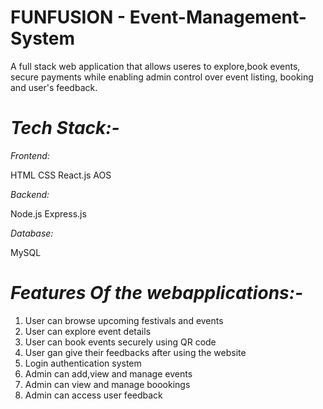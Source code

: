 # FUNFUSION - Event-Management-System

A full stack web application that allows useres to explore,book events, secure payments while enabling admin control over event listing, booking and user's feedback.

# _Tech Stack:-_

_Frontend:_

HTML
CSS
React.js
AOS

_Backend:_

Node.js
Express.js

_Database:_

MySQL

# _Features Of the webapplications:-_

1) User can browse upcoming festivals and events
2) User can explore event details
3) User can book events securely using QR code
4) User gan give their feedbacks after using the website
5) Login authentication system
6) Admin can add,view and manage events
7) Admin can view and manage boookings
8) Admin can access user feedback
   

